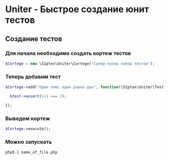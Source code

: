 # Uniter - Быстрое создание юнит тестов

## Создание тестов

### Для начала необходимо создать кортеж тестов
```php
$Cortege = new \S1ptex\Uniter\Cortege("Супер-пупер набор тестов");
```
### Теперь добавим тест
```php
$Cortege->add("Один плюс один равно два", function(\S1ptex\Uniter\Test $test){

  $test->assert(1+1 === 2);

});
```
### Выведем кортеж
```php
$Cortege->execute();
```
### Можно запускать
```bash
php8.1 name_of_file.php
```
